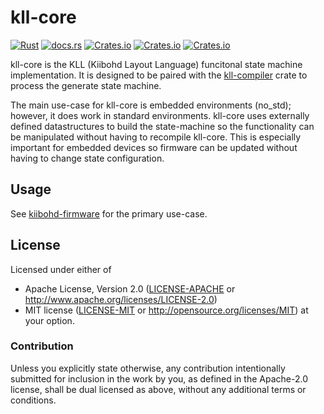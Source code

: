 # kll-core

[![Rust](https://github.com/kiibohd/kiibohd-core/actions/workflows/rust.yml/badge.svg)](https://github.com/kiibohd/kiibohd-core/actions/workflows/rust.yml)
[![docs.rs](https://docs.rs/kll-core/badge.svg)](https://docs.rs/kll-core)
[![Crates.io](https://img.shields.io/crates/v/kll-core.svg)](https://crates.io/crates/kll-core)
[![Crates.io](https://img.shields.io/crates/l/kll-core.svg)](https://crates.io/crates/kll-core)
[![Crates.io](https://img.shields.io/crates/d/kll-core.svg)](https://crates.io/crates/kll-core)

kll-core is the KLL (Kiibohd Layout Language) funcitonal state machine implementation.
It is designed to be paired with the [kll-compiler](../kll-compiler) crate to process the generate state machine.

The main use-case for kll-core is embedded environments (no_std); however, it does work in standard environments.
kll-core uses externally defined datastructures to build the state-machine so the functionality can be manipulated without having to recompile kll-core.
This is especially important for embedded devices so firmware can be updated without having to change state configuration.

## Usage

See [kiibohd-firmware](https://github.com/kiibohd/kiibohd-firmware/) for the primary use-case.

## License

Licensed under either of
 * Apache License, Version 2.0 ([LICENSE-APACHE](LICENSE-APACHE) or http://www.apache.org/licenses/LICENSE-2.0)
 * MIT license ([LICENSE-MIT](LICENSE-MIT) or http://opensource.org/licenses/MIT)
at your option.

### Contribution

Unless you explicitly state otherwise, any contribution intentionally submitted
for inclusion in the work by you, as defined in the Apache-2.0 license, shall be dual licensed as above, without any
additional terms or conditions.
